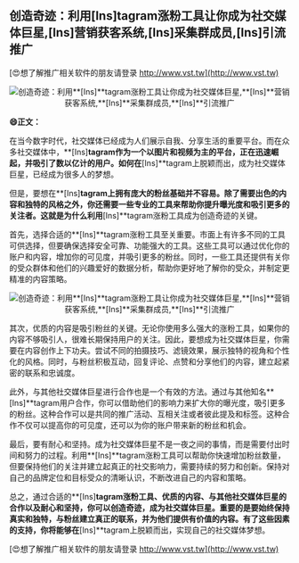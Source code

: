 ## **创造奇迹：利用**[Ins]**tagram涨粉工具让你成为社交媒体巨星,**[Ins]**营销获客系统,**[Ins]**采集群成员,**[Ins]**引流推广**

[😍想了解推广相关软件的朋友请登录 http://www.vst.tw](http://www.vst.tw)

 <center><img src="https://vst.tw/MP4/tuiguang/png/8.png" alt="创造奇迹：利用**[Ins]**tagram涨粉工具让你成为社交媒体巨星,**[Ins]**营销获客系统,**[Ins]**采集群成员,**[Ins]**引流推广"></center>

**😄正文：**

在当今数字时代，社交媒体已经成为人们展示自我、分享生活的重要平台。而在众多社交媒体中，**[Ins]**tagram作为一个以图片和视频为主的平台，正在迅速崛起，并吸引了数以亿计的用户。如何在**[Ins]**tagram上脱颖而出，成为社交媒体巨星，已经成为很多人的梦想。

但是，要想在**[Ins]**tagram上拥有庞大的粉丝基础并不容易。除了需要出色的内容和独特的风格之外，你还需要一些专业的工具来帮助你提升曝光度和吸引更多的关注者。这就是为什么利用**[Ins]**tagram涨粉工具成为创造奇迹的关键。

首先，选择合适的**[Ins]**tagram涨粉工具至关重要。市面上有许多不同的工具可供选择，但要确保选择安全可靠、功能强大的工具。这些工具可以通过优化你的账户和内容，增加你的可见度，并吸引更多的粉丝。同时，一些工具还提供有关你的受众群体和他们的兴趣爱好的数据分析，帮助你更好地了解你的受众，并制定更精准的内容策略。

 <center><img src="https://vst.tw/MP4/tuiguang/png/6.png" alt="创造奇迹：利用**[Ins]**tagram涨粉工具让你成为社交媒体巨星,**[Ins]**营销获客系统,**[Ins]**采集群成员,**[Ins]**引流推广"></center>

其次，优质的内容是吸引粉丝的关键。无论你使用多么强大的涨粉工具，如果你的内容不够吸引人，很难长期保持用户的关注。因此，要想成为社交媒体巨星，你需要在内容创作上下功夫。尝试不同的拍摄技巧、滤镜效果，展示独特的视角和个性化的风格。同时，与粉丝积极互动，回复评论、点赞和分享他们的内容，建立起紧密的联系和忠诚度。

此外，与其他社交媒体巨星进行合作也是一个有效的方法。通过与其他知名**[Ins]**tagram用户合作，你可以借助他们的影响力来扩大你的曝光度，吸引更多的粉丝。这种合作可以是共同的推广活动、互相关注或者彼此提及和标签。这种合作不仅可以提高你的可见度，还可以为你的账户带来新的粉丝和机会。

最后，要有耐心和坚持。成为社交媒体巨星不是一夜之间的事情，而是需要付出时间和努力的过程。利用**[Ins]**tagram涨粉工具可以帮助你快速增加粉丝数量，但要保持他们的关注并建立起真正的社交影响力，需要持续的努力和创新。保持对自己的品牌定位和目标受众的清晰认识，不断改进自己的内容和策略。

总之，通过合适的**[Ins]**tagram涨粉工具、优质的内容、与其他社交媒体巨星的合作以及耐心和坚持，你可以创造奇迹，成为社交媒体巨星。重要的是要始终保持真实和独特，与粉丝建立真正的联系，并为他们提供有价值的内容。有了这些因素的支持，你将能够在**[Ins]**tagram上脱颖而出，实现自己的社交媒体梦想。

[😍想了解推广相关软件的朋友请登录 http://www.vst.tw](http://www.vst.tw)



